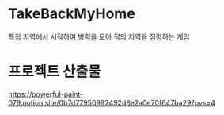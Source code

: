 # TakeBackMyHome
 특정 지역에서 시작하여 병력을 모아 적의 지역을 점령하는 게임
 
# 프로젝트 산출물
https://powerful-paint-079.notion.site/0b7d77950992492d8e2a0e70f647ba29?pvs=4
